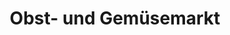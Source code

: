 ---
title: "Obst- und Gemüsemarkt"
url: /bad-frankenhausen-kyffhaeuser/obst-und-gemuesemarkt/
shop: Gemüse & Obst
---